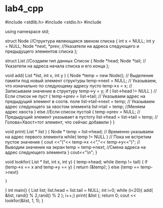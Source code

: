 # lab4_cpp
#include <stdlib.h>
#include <stdio.h>
#include <iostream>

using namespace std;

struct Node       //Структура являющаяся звеном списка
{
        int x = NULL;
        int y = NULL;
        Node *next, *prev; //Указатели на адреса следующего и предыдущего элементов списка
};


struct List   //Создаем тип данных Список
{
        Node *head;
        Node *tail;  //Указатели на адреса начала списка и его конца
};


void add( List *list, int x, int y )
{
        Node *temp = new Node(); // Выделение памяти под новый элемент структуры
        temp->next = NULL;       // Указываем, что изначально по следующему адресу пусто
        temp->x = x;             // Записываем значение в структуру
        temp->y = y;
        if ( list->head != NULL ) // Если список не пуст
        {
                temp->prev = list->tail; // Указываем адрес на предыдущий элемент в соотв. поле
                list->tail->next = temp; // Указываем адрес следующего за хвостом элемента
                list->tail = temp;       //Меняем адрес хвоста
        }
        else //Если список пустой
        {
                temp->prev = NULL; // Предыдущий элемент указывает в пустоту
                list->head = list->tail = temp;    // Голова=Хвост=тот элемент, что сейчас добавили
        }
}

void print( List * list )
{
        Node * temp = list->head;  // Временно указываем на адрес первого элемента
        while( temp != NULL )      // Пока не встретим пустое значение
        {
                cout <<"("<< temp->x <<","<< temp->y<<")";
                 //Выводим значение на экран
                temp = temp->next;     //Смена адреса на адрес следующего элемента
        }
        cout<<"\n";
}

void lookfor( List * list, int x, int y)
{
    temp->head;
    while (temp != tail)
    {
        if (temp->x == x and temp->y == y)
        {
            return (&temp);
        }
        else {temp == temp->next}

    }

}
int main() {
        List list;
        list.head = list.tail = NULL;
    int i=0;
    while (i<20){
         add( &list, rand() % 2,rand() % 2 );
             i++;}
        print( &list );
        return 0;
    cout << lookfor(&list, 1, 1);
}
